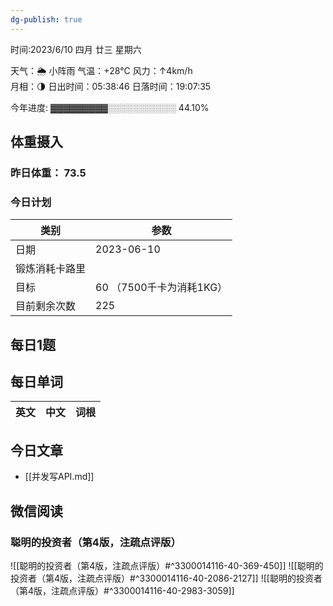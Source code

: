 ```yaml
---
dg-publish: true
---
```



时间:2023/6/10 四月 廿三 星期六

天气：🌦   小阵雨 气温：+28°C 风力：↑4km/h  
月相：🌗 日出时间：05:38:46 日落时间：19:07:35

今年进度: ▓▓▓▓▓▓▓▓▓░░░░░░░░░░░ 44.10%

## 体重摄入

### 昨日体重： 73.5
### 今日计划

| 类别           | 参数                    |
| -------------- | ----------------------- |
| 日期           | 2023-06-10               |
| 锻炼消耗卡路里 | |
| 目标           | 60      （7500千卡为消耗1KG）                |
| 目前剩余次数               |        225                  |



## 每日1题


## 每日单词

| 英文       | 中文       |词根|
| ---------- | ---------- | ---|


## 今日文章

- [[并发写API.md]]

## 微信阅读

<!-- start of weread -->

### 聪明的投资者（第4版，注疏点评版）
![[聪明的投资者（第4版，注疏点评版）#^3300014116-40-369-450]]
![[聪明的投资者（第4版，注疏点评版）#^3300014116-40-2086-2127]]
![[聪明的投资者（第4版，注疏点评版）#^3300014116-40-2983-3059]]

<!-- end of weread -->
